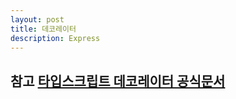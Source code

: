 ```yaml
---
layout: post
title: 데코레이터
description: Express
---
```




## 참고 [타입스크립트 데코레이터 공식문서](https://www.typescriptlang.org/docs/handbook/decorators.html)